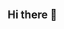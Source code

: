 ## Hi there 👋

<!--
**ForYatsko/ForYatsko** is a ✨ _special_ ✨ repository because its `README.md` (this file) appears on your GitHub profile.

- 🌱 I’m currently learning ...
